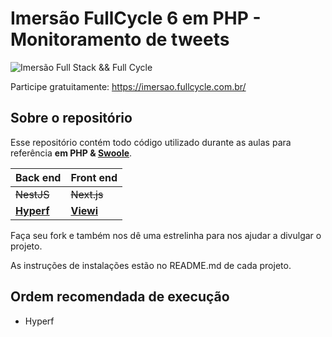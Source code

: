 # Imersão FullCycle 6 em PHP - Monitoramento de tweets
![Imersão Full Stack && Full Cycle](https://events-fullcycle.s3.amazonaws.com/events-fullcycle/static/site/img/grupo_4417.png)

Participe gratuitamente: https://imersao.fullcycle.com.br/

## Sobre o repositório
Esse repositório contém todo código utilizado durante as aulas para referência **em PHP & [Swoole](https://github.com/swoole/swoole-src)**.

| Back end       | Front end      |
|----------------|----------------|
| <s>NestJS</s>  | <s>Next.js</s> |
| [**Hyperf**](https://hyperf.io/) | [**Viewi**](https://viewi.net/)  |

Faça seu fork e também nos dê uma estrelinha para nos ajudar a divulgar o projeto.

As instruções de instalações estão no README.md de cada projeto.

## Ordem recomendada de execução

* Hyperf
